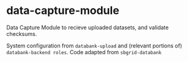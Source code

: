 # data-capture-module

Data Capture Module to recieve uploaded datasets, and validate checksums.

System configuration from `databank-upload` and (relevant portions of) `databank-backend roles`.
Code adapted from `sbgrid-databank`


